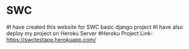 # SWC
#I have created this website for SWC basic django project 
#I have also deploy my project on Heroku Server
#Heroku Project Link- https://swctestapp.herokuapp.com/
